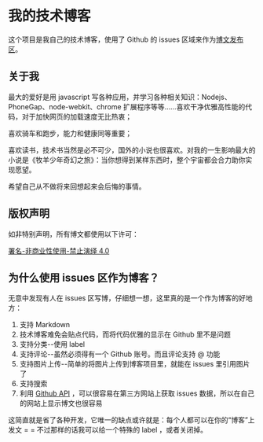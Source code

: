 # 我的技术博客

这个项目是我自己的技术博客，使用了 Github 的 issues 区域来作为[博文发布区](https://github.com/lmk123/blog/issues)。

## 关于我

最大的爱好是用 javascript 写各种应用，并学习各种相关知识：Nodejs、PhoneGap、node-webkit、chrome 扩展程序等等……喜欢干净优雅高性能的代码，对于加快网页的加载速度无比热衷；

喜欢骑车和跑步，能力和健康同等重要；

喜欢读书，技术书当然是必不可少，国外的小说也很喜欢。对我的一生影响最大的小说是《牧羊少年奇幻之旅》：当你想得到某样东西时，整个宇宙都会合力助你实现愿望。

希望自己从不做将来回想起来会后悔的事情。

## 版权声明
如非特别声明，所有博文都使用以下许可：

[署名-非商业性使用-禁止演绎 4.0](http://creativecommons.org/licenses/by-nc-nd/4.0/deed.zh)

## 为什么使用 issues 区作为博客？

无意中发现有人在 issues 区写博，仔细想一想，这里真的是一个作为博客的好地方：

1. 支持 Markdown
2. 技术博客难免会贴点代码，而将代码优雅的显示在 Github 里不是问题
3. 支持分类--使用 label
4. 支持评论--虽然必须得有一个 Github 账号。而且评论支持 @ 功能
5. 支持图片上传--简单的将图片上传到博客项目里，就能在 issues 里引用图片了
6. 支持搜索
7. 利用 [Github API](https://developer.github.com/v3/issues/) ，可以很容易在第三方网站上获取 issues 数据，所以在自己的网站上显示博文也很容易

这简直就是省了各种开发，它唯一的缺点或许就是：每个人都可以在你的“博客”上发文 = = 不过那样的话我可以给一个特殊的 label ，或者关闭掉。

